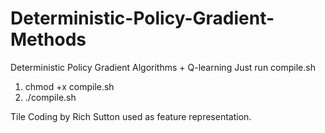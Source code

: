 # Deterministic-Policy-Gradient-Methods
Deterministic Policy Gradient Algorithms + Q-learning
Just run compile.sh
1) chmod +x compile.sh
2) ./compile.sh

Tile Coding by Rich Sutton used as feature representation.
